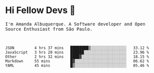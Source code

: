 # Hi Fellow Devs :wave:
   
<p>
  <samp>
    I'm Amanda Albuquerque. A Software developer and Open Source Enthusiast from São Paulo.
  </samp>

  
<!--   [![Twitter Follow](https://img.shields.io/twitter/follow/alalbux?style=social)](https://www.twitter.com/alalbux)
  [![Linkedin Badge](https://img.shields.io/badge/-alalbux-blue?style=flat-square&logo=Linkedin&logoColor=white&link=https://www.linkedin.com/in/alalbux/)](https://www.linkedin.com/in/alalbux/)
  [![Medium Badge](https://img.shields.io/badge/-alalbux-black?style=flat-square&logo=Medium&logoColor=white&link=https://medium.com/@alalbux)](https://medium.com/@alalbux) -->
</p>

  <br/>
  

<!--START_SECTION:waka-->
```text
JSON         4 hrs 37 mins   ████████▒░░░░░░░░░░░░░░░░   33.12 % 
JavaScript   3 hrs 20 mins   ██████░░░░░░░░░░░░░░░░░░░   23.96 % 
Other        2 hrs 32 mins   ████▓░░░░░░░░░░░░░░░░░░░░   18.15 % 
Markdown     55 mins         █▓░░░░░░░░░░░░░░░░░░░░░░░   06.62 % 
YAML         45 mins         █▒░░░░░░░░░░░░░░░░░░░░░░░   05.46 % 
```
<!--END_SECTION:waka-->

